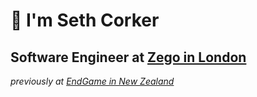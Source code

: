 # 👋 I'm Seth Corker
## Software Engineer at [Zego in London](https://www.zego.com/)
_previously at [EndGame in New Zealand](https://www.end-game.com/)_
